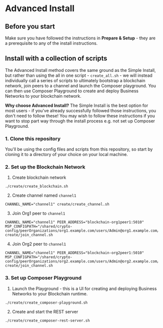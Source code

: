 # Advanced Install

## Before you start
Make sure you have followed the instructions in **Prepare & Setup** - they are a prerequisite to any of the install instructions.

## Install with a collection of scripts

The Advanced Install method covers the same ground as the Simple Install, but rather than using the all in one script - ``create_all.sh`` - we will instead individually call a series of scripts to ultimately bootstrap a blockchain network, join peers to a channel and launch the Composer playground.  You can then use Composer Playground to create and deploy Business Networks to your blockchain network.

**Why choose Advanced Install?**  The Simple Install is the best option for most users - if you've already successfully followed those instructions, you don't need to follow these!  You may wish to follow these instructions if you want to stop part way through the install process e.g. not set up Composer Playground.

### 1. Clone this repository
You'll be using the config files and scripts from this repository, so start by cloning it to a directory of your choice on your local machine.

### 2. Set up the Blockchain Network

1. Create blockchain network
```
./create/create_blockchain.sh
```

2. Create channel named `channel1`
```
CHANNEL_NAME="channel1" create/create_channel.sh
```

3. Join Org1 peer to `channel1`
```
CHANNEL_NAME="channel1" PEER_ADDRESS="blockchain-org1peer1:5010" MSP_CONFIGPATH="/shared/crypto-config/peerOrganizations/org1.example.com/users/Admin@org1.example.com/msp" create/join_channel.sh
```

4. Join Org2 peer to `channel1`
```
CHANNEL_NAME="channel1" PEER_ADDRESS="blockchain-org2peer1:5010" MSP_CONFIGPATH="/shared/crypto-config/peerOrganizations/org2.example.com/users/Admin@org2.example.com/msp" create/join_channel.sh
```

### 3. Set up Composer Playground

1. Launch the Playground - this is a UI for creating and deploying Business Networks to your Blockchain runtime.
```
./create/create_composer-playground.sh
```

2. Create and start the REST server
```
./create/create_composer-rest-server.sh
```
